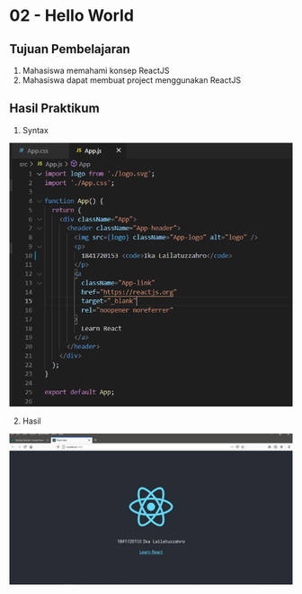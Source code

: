 # 02 - Hello World

## Tujuan Pembelajaran

1. Mahasiswa memahami konsep ReactJS
2. Mahasiswa dapat membuat project menggunakan ReactJS

## Hasil Praktikum

1. Syntax

![contoh gambar](img/2.PNG)

2. Hasil

![contoh gambar](img/1.PNG)
